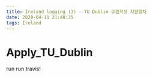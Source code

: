 ```yaml
---
title: Ireland logging (3) - TU Dublin 교환학생 지원절차
date: 2020-04-11 21:40:35
tags: Ireland
---
```


# Apply_TU_Dublin

run run travis!
